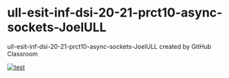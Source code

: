 # ull-esit-inf-dsi-20-21-prct10-async-sockets-JoelULL
ull-esit-inf-dsi-20-21-prct10-async-sockets-JoelULL created by GitHub Classroom

[![test](https://github.com/ULL-ESIT-INF-DSI-2021/ull-esit-inf-dsi-20-21-prct10-async-sockets-JoelULL/actions/workflows/node.js.yml/badge.svg)](https://github.com/ULL-ESIT-INF-DSI-2021/ull-esit-inf-dsi-20-21-prct10-async-sockets-JoelULL/actions/workflows/node.js.yml)
